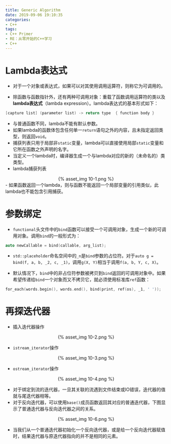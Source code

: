 ```yaml
---
title: Generic Algorithm
date: 2019-09-06 19:10:35
categories:
- C++
tags:
- C++ Primer
- RE：从零开始的C++学习
- C++
---
```


# Lambda表达式

- 对于一个对象或表达式，如果可以对其使用调用运算符，则称它为可调用的。

- 除函数与函数指针外，还有两种可调用对象：重载了函数调用运算符的类以及**lambda表达式**（lambda expression）。lambda表达式的基本形式如下：
```c++
[capture list] (parameter list) -> return type  { function body }
```

- 与普通函数不同，lambda不能有默认参数。
- 如果lambda的函数体包含任何单一`return`语句之外的内容，且未指定返回类型，则返回`void`。
- 捕获列表只用于局部非`static`变量，lambda可以直接使用局部`static`变量和它所在函数之外声明的名字。
- 当定义一个lambda时，编译器生成一个与lambda对应的新的（未命名的）类类型。
- lambda捕获列表

<div align=center> {% asset_img 10-1.png %} </div>
- 如果函数返回一个lambda，则与函数不能返回一个局部变量的引用类似，此lambda也不能包含引用捕获。

# 参数绑定

- `functional`头文件中的`bind`函数可以接受一个可调用对象，生成一个新的可调用对象。调用`bind`的一般形式为：
```c++
auto newCallable = bind(callable, arg_list);
```

- `std::placeholder`命名空间中的`_n`是`bind`参数的占位符。对于`auto g = bind(f, a, b, _2, c, _1)`，调用`g(X, Y)`相当于调用`f(a, b, Y, c, X)`。

- 默认情况下，`bind`中的非占位符参数被拷贝到`bind`返回的可调用对象中。如果希望传递给`bind`一个对象而又不拷贝它，就必须使用标准库`ref`函数：
```c++
for_each(words.begin(), words.end(), bind(print, ref(os), _1, ' '));
```

# 再探迭代器

- 插入迭代器操作
<div align=center> {% asset_img 10-2.png %} </div>

- `istream_iterator`操作
<div align=center> {% asset_img 10-3.png %} </div>

- `ostream_iterator`操作
<div align=center> {% asset_img 10-4.png %} </div>

- 对于绑定到流的迭代器，一旦其关联的流遇到文件结束或IO错误，迭代器的值就与尾迭代器相等。
- 对于反向迭代器，可以使用`base()`成员函数返回其对应的普通迭代器，下图显示了普通迭代器与反向迭代器之间的关系。
<div align=center> {% asset_img 10-6.png %} </div>

- 当我们从一个普通迭代器初始化一个反向迭代器，或是给一个反向迭代器赋值时，结果迭代器与原迭代器指向的并不是相同的元素。
